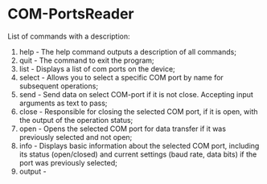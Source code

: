 # COM-PortsReader

List of commands with a description:

1) help - The help command outputs a description of all commands;
2) quit - The command to exit the program;
3) list - Displays a list of com ports on the device;
4) select - Allows you to select a specific COM port by name for subsequent operations;
5) send - Send data on select COM-port if it is not close. Accepting input arguments as text to pass;
6) close - Responsible for closing the selected COM port, if it is open, with the output of the operation status;
7) open - Opens the selected COM port for data transfer if it was previously selected and not open;
8) info - Displays basic information about the selected COM port, including its status (open/closed) and current settings (baud rate, data bits) if the port was previously selected;
9) output - 

